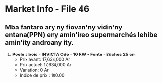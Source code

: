 # Market Info - File 46

## Mba fantaro ary ny fiovan'ny vidin'ny entana(PPN) eny amin'ireo supermarchés lehibe amin'ity androany ity.

1. **Poele a bois - INVICTA Ode - 10 KW - Fonte - Bûches 25 cm**
   - Prix avant: 17,634,000 Ar
   - Prix actuel: 17,634,000 Ar
   - Variation: 0 Ar
   - Indice de prix : 100.00

